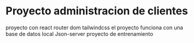 # Proyecto administracion de clientes

proyecto con react router dom
tailwindcss
el proyecto funciona con una base de datos local Json-server
proyecto de entrenamiento

